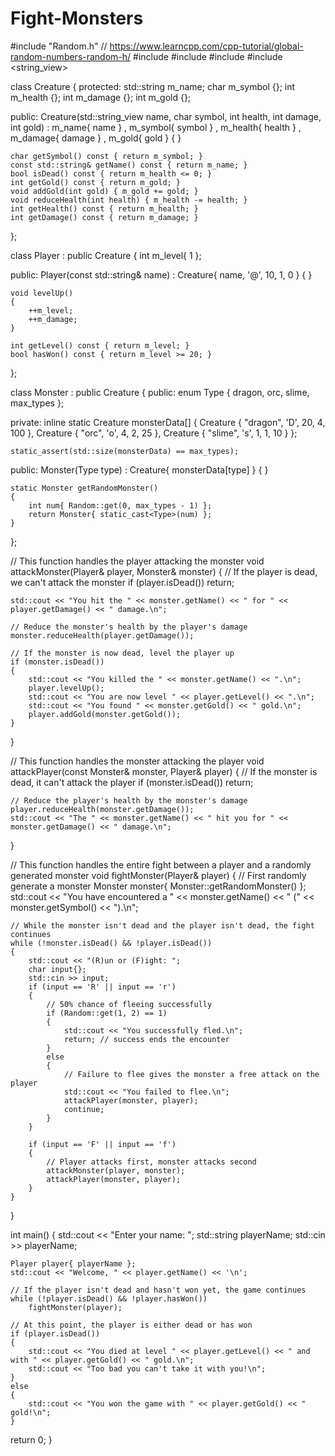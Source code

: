 # Fight-Monsters
#include "Random.h" // https://www.learncpp.com/cpp-tutorial/global-random-numbers-random-h/
#include <array>
#include <iostream>
#include <string>
#include <string_view>

class Creature
{
protected:
    std::string m_name;
    char m_symbol {};
    int m_health {};
    int m_damage {};
    int m_gold {};

public:
     Creature(std::string_view name, char symbol, int health, int damage, int gold)
        : m_name{ name }
        , m_symbol{ symbol }
        , m_health{ health }
        , m_damage{ damage }
        , m_gold{ gold }
    { }

    char getSymbol() const { return m_symbol; }
    const std::string& getName() const { return m_name; }
    bool isDead() const { return m_health <= 0; }
    int getGold() const { return m_gold; }
    void addGold(int gold) { m_gold += gold; }
    void reduceHealth(int health) { m_health -= health; }
    int getHealth() const { return m_health; }
    int getDamage() const { return m_damage; }
};

class Player : public Creature
{
    int m_level{ 1 };

public:
    Player(const std::string& name)
        : Creature{ name, '@', 10, 1, 0 }
    {
    }

    void levelUp()
    {
        ++m_level;
        ++m_damage;
    }

    int getLevel() const { return m_level; }
    bool hasWon() const { return m_level >= 20; }
};

class Monster : public Creature
{
public:
    enum Type
    {
        dragon,
        orc,
        slime,
        max_types
    };

private:
    inline static Creature monsterData[] {
        Creature { "dragon", 'D', 20, 4, 100 },
        Creature { "orc", 'o', 4, 2, 25 },
        Creature { "slime", 's', 1, 1, 10 }
        };

    static_assert(std::size(monsterData) == max_types);

public:
    Monster(Type type)
        : Creature{ monsterData[type] }
    {
    }

    static Monster getRandomMonster()
    {
        int num{ Random::get(0, max_types - 1) };
        return Monster{ static_cast<Type>(num) };
    }
};

// This function handles the player attacking the monster
void attackMonster(Player& player, Monster& monster)
{
    // If the player is dead, we can't attack the monster
    if (player.isDead())
        return;

    std::cout << "You hit the " << monster.getName() << " for " << player.getDamage() << " damage.\n";

    // Reduce the monster's health by the player's damage
    monster.reduceHealth(player.getDamage());

    // If the monster is now dead, level the player up
    if (monster.isDead())
    {
        std::cout << "You killed the " << monster.getName() << ".\n";
        player.levelUp();
        std::cout << "You are now level " << player.getLevel() << ".\n";
        std::cout << "You found " << monster.getGold() << " gold.\n";
        player.addGold(monster.getGold());
    }
}

// This function handles the monster attacking the player
void attackPlayer(const Monster& monster, Player& player)
{
    // If the monster is dead, it can't attack the player
    if (monster.isDead())
        return;

    // Reduce the player's health by the monster's damage
    player.reduceHealth(monster.getDamage());
    std::cout << "The " << monster.getName() << " hit you for " << monster.getDamage() << " damage.\n";
}

// This function handles the entire fight between a player and a randomly generated monster
void fightMonster(Player& player)
{
    // First randomly generate a monster
    Monster monster{ Monster::getRandomMonster() };
    std::cout << "You have encountered a " << monster.getName() << " (" << monster.getSymbol() << ").\n";

    // While the monster isn't dead and the player isn't dead, the fight continues
    while (!monster.isDead() && !player.isDead())
    {
        std::cout << "(R)un or (F)ight: ";
        char input{};
        std::cin >> input;
        if (input == 'R' || input == 'r')
        {
            // 50% chance of fleeing successfully
            if (Random::get(1, 2) == 1)
            {
                std::cout << "You successfully fled.\n";
                return; // success ends the encounter
            }
            else
            {
                // Failure to flee gives the monster a free attack on the player
                std::cout << "You failed to flee.\n";
                attackPlayer(monster, player);
                continue;
            }
        }

        if (input == 'F' || input == 'f')
        {
            // Player attacks first, monster attacks second
            attackMonster(player, monster);
            attackPlayer(monster, player);
        }
    }
}

int main()
{
    std::cout << "Enter your name: ";
    std::string playerName;
    std::cin >> playerName;

    Player player{ playerName };
    std::cout << "Welcome, " << player.getName() << '\n';

    // If the player isn't dead and hasn't won yet, the game continues
    while (!player.isDead() && !player.hasWon())
        fightMonster(player);

    // At this point, the player is either dead or has won
    if (player.isDead())
    {
        std::cout << "You died at level " << player.getLevel() << " and with " << player.getGold() << " gold.\n";
        std::cout << "Too bad you can't take it with you!\n";
    }
    else
    {
        std::cout << "You won the game with " << player.getGold() << " gold!\n";
    }

  return 0;
}
